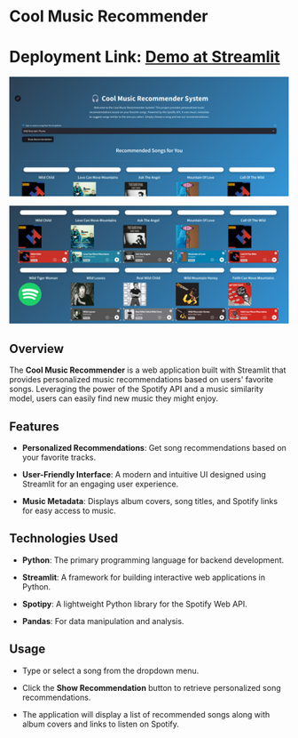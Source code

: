 Cool Music Recommender
======================

**Deployment Link:** [Demo at Streamlit](https://content-based-movie-recommend.streamlit.app/)
=========================================

![Screenshot](https://github.com/Hiteshydv001/music_recommendation_system/blob/main/Screenshot%202024-10-21%20013114.png)

![Screenshot](https://github.com/Hiteshydv001/music_recommendation_system/blob/main/Screenshot%202024-10-21%20013142.png)



Overview
--------

The **Cool Music Recommender** is a web application built with Streamlit that provides personalized music recommendations based on users' favorite songs. Leveraging the power of the Spotify API and a music similarity model, users can easily find new music they might enjoy.

Features
--------

*   **Personalized Recommendations**: Get song recommendations based on your favorite tracks.
    
*   **User-Friendly Interface**: A modern and intuitive UI designed using Streamlit for an engaging user experience.
    
*   **Music Metadata**: Displays album covers, song titles, and Spotify links for easy access to music.
    

Technologies Used
-----------------

*   **Python**: The primary programming language for backend development.
    
*   **Streamlit**: A framework for building interactive web applications in Python.
    
*   **Spotipy**: A lightweight Python library for the Spotify Web API.
    
*   **Pandas**: For data manipulation and analysis.
    

Usage
-----

*   Type or select a song from the dropdown menu.
    
*   Click the **Show Recommendation** button to retrieve personalized song recommendations.
    
*   The application will display a list of recommended songs along with album covers and links to listen on Spotify.

